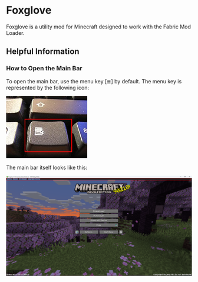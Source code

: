 # Foxglove

Foxglove is a utility mod for Minecraft designed to work with the Fabric Mod Loader.

## Helpful Information

### How to Open the Main Bar

To open the main bar, use the menu key [≣] by default. The menu key is represented by the following icon:

![Menu Key](.github/images/menu_key.jpg)

The main bar itself looks like this:

![Main Bar](.github/images/main_bar.png)
